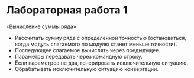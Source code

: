 # Лабораторная работа 1

«Вычисление суммы ряда»

- Рассчитать сумму ряда с определенной точностью (остановиться, когда модуль
  слагаемого по модулю станет меньше точности).
- Последующее слагаемое вычислять через предыдущее.
- Параметры передавать через командную строку.
- Если параметров не два, генерировать исключительную ситуацию.
- Обрабатывать исключительную ситуацию конвертации.
